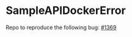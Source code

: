 # SampleAPIDockerError

Repo to reproduce the following bug: [#1369](https://github.com/microsoft/azure-pipelines-image-generation/issues/1369)
